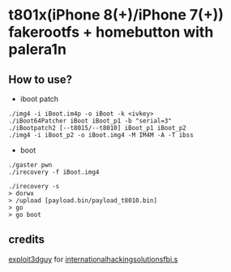 # t801x(iPhone 8(+)/iPhone 7(+)) fakerootfs + homebutton with palera1n  

## How to use?
- iboot patch  

```
./img4 -i iBoot.im4p -o iBoot -k <ivkey>
./iBoot64Patcher iBoot iBoot_p1 -b "serial=3"
./iBootpatch2 [--t8015/--t8010] iBoot_p1 iBoot_p2
./img4 -i iBoot_p2 -o iBoot.img4 -M IM4M -A -T ibss
```

- boot  
```
./gaster pwn
./irecovery -f iBoot.img4

./irecovery -s
> dorwx
> /upload [payload.bin/payload_t8010.bin]
> go
> go boot
```

## credits
[exploit3dguy](https://gist.github.com/exploit3dguy) for [internationalhackingsolutionsfbi.s](https://gist.github.com/exploit3dguy/a600c1df8b4abd242c9314d20e2961c5)
